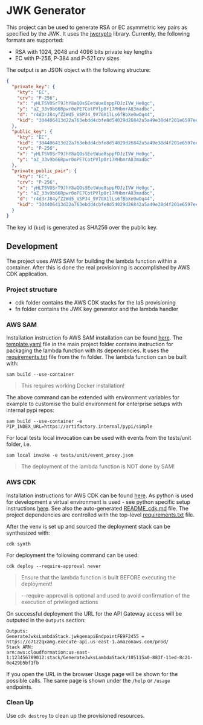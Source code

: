 # JWK Generator

This project can be used to generate RSA or EC asymmetric key pairs as specified by the JWK. It uses 
the [jwcrypto](https://github.com/latchset/jwcrypto) library.
Currently, the following formats are supported:

- RSA with 1024, 2048 and 4096 bits private key lengths
- EC with P-256, P-384 and P-521 crv sizes

The output is an JSON object with the following structure:

```json
{
  "private_key": {
    "kty": "EC",
    "crv": "P-256",
    "x": "yHLTSVOSrT9JhY8aQOsSEetWue8sppFDJzIVW_He0gc",
    "y": "aZ_33v9b66Rpwr0oPE7CotPVlp0r17MHbmrA83madbc",
    "d": "r4d3rJ84yfZ2Wd5_VSPJ4_9V7GX1lLs6fBbXe0wOq44",
    "kid": "304406413d22a763ebdd4cbfe8d54029d26842a5a49e38d4f201e6597ecc3533"
  },
  "public_key": {
    "kty": "EC",
    "kid": "304406413d22a763ebdd4cbfe8d54029d26842a5a49e38d4f201e6597ecc3533",
    "crv": "P-256",
    "x": "yHLTSVOSrT9JhY8aQOsSEetWue8sppFDJzIVW_He0gc",
    "y": "aZ_33v9b66Rpwr0oPE7CotPVlp0r17MHbmrA83madbc"
  },
  "private_public_pair": {
    "kty": "EC",
    "crv": "P-256",
    "x": "yHLTSVOSrT9JhY8aQOsSEetWue8sppFDJzIVW_He0gc",
    "y": "aZ_33v9b66Rpwr0oPE7CotPVlp0r17MHbmrA83madbc",
    "d": "r4d3rJ84yfZ2Wd5_VSPJ4_9V7GX1lLs6fBbXe0wOq44",
    "kid": "304406413d22a763ebdd4cbfe8d54029d26842a5a49e38d4f201e6597ecc3533"
  }
}
```

The key id (`kid`) is generated as SHA256 over the public key.

## Development

The project uses AWS SAM for building the lambda function within a container. After this is done the real provisioning is accomplished by AWS CDK application. 

### Project structure

- cdk folder contains the AWS CDK stacks for the IaS provisioning
- fn folder contains the JWK key generator and the lambda handler

### AWS SAM

Installation instruction fo AWS SAM installation can be found [here](https://aws.amazon.com/serverless/sam/).
The [template.yaml](template.yaml) file in the main project folder contains instruction for packaging the 
lambda function with its dependencies. It uses the [requirements.txt](./fn/requirements.txt) file from the `fn` folder. 
The lambda function can be built with:

```sam build --use-container```

> This requires working Docker installation!

The above command can be extended with environment variables for example to 
customise the build environment for enterprise setups with internal pypi repos:

`sam build --use-container -e PIP_INDEX_URL=https://artifactory.internal/pypi/simple`

For local tests local invocation can be used with events from the 
tests/unit folder, i.e.

`sam local invoke -e tests/unit/event_proxy.json`

>The deployment of the lambda function is NOT done by SAM!

### AWS CDK 

Installation instructions for AWS CDK can be found [here](https://docs.aws.amazon.com/cdk/v2/guide/getting_started.html#getting_started_install).
As python is used for development a virtual environment is used - see python specific setup 
instructions [here](https://docs.aws.amazon.com/cdk/v2/guide/work-with-cdk-python.html).
See also the auto-generated [README_cdk.md](./README_cdk.md) file. The project dependencies are controlled with the top-level [requirements.txt](requirements.txt) file.

After the venv is set up and sourced the deployment stack can be synthesized with:

`cdk synth`

For deployment the following command can be used:

`cdk deploy --require-approval never`

> Ensure that the lambda function is built BEFORE executing the deployment!

> --require-approval is optional and used to avoid confirmation of the execution of privileged actions

On successful deployment the URL for the API Gateway access will be outputed in the `Outputs` section:
```
Outputs:
GenerateJwksLambdaStack.jwkgenapiEndpointFE9F2455 = https://c71z2qxamg.execute-api.us-east-1.amazonaws.com/prod/
Stack ARN:
arn:aws:cloudformation:us-east-1:123456789012:stack/GenerateJwksLambdaStack/105115a0-883f-11ed-8c21-0e429b5bf1fb
```

If you open the URL in the browser Usage page will be shown for the possible calls.
The same page is shown under the `/help` or `/usage` endpoints.

### Clean Up

Use `cdk destroy` to clean up the provisioned resources.
